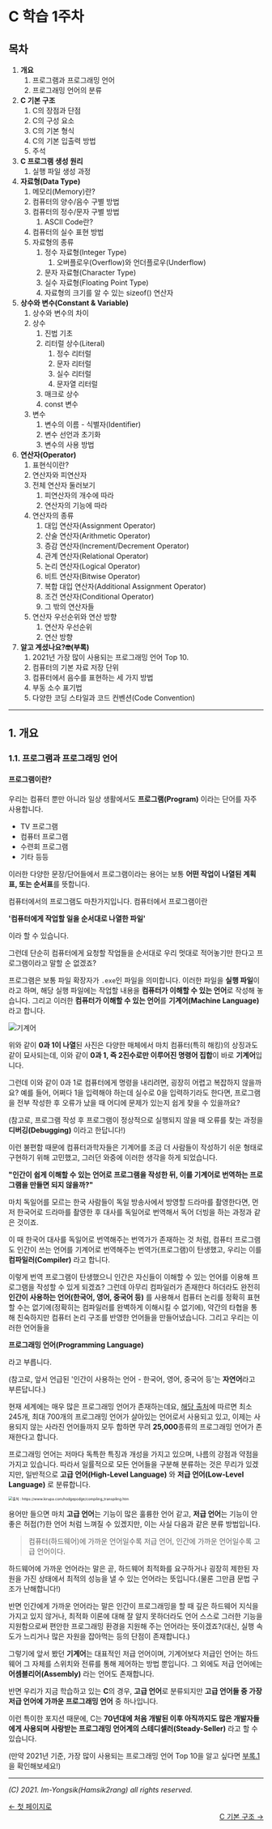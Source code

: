 # C 학습 1주차

## 목차

1.  **개요**
    1.  프로그램과 프로그래밍 언어
    2.  프로그래밍 언어의 분류
2.  **C 기본 구조**
    1.  C의 장점과 단점
    2.  C의 구성 요소
    3.  C의 기본 형식
    4.  C의 기본 입출력 방법
    5.  주석
3.  **C 프로그램 생성 원리**
    1.  실행 파일 생성 과정
4.  **자료형(Data Type)**
    1.  메모리(Memory)란?
    2.  컴퓨터의 양수/음수 구별 방법
    3.  컴퓨터의 정수/문자 구별 방법
        1.  ASCII Code란?
    4.  컴퓨터의 실수 표현 방법
    5.  자료형의 종류
        1.  정수 자료형(Integer Type)
            1.  오버플로우(Overflow)와 언더플로우(Underflow)
        2.  문자 자료형(Character Type)
        3.  실수 자료형(Floating Point Type)
        4.  자료형의 크기를 알 수 있는 sizeof() 연산자
5.  **상수와 변수(Constant & Variable)**
    1.  상수와 변수의 차이
    2.  상수
        1.  진법 기초
        2.  리터럴 상수(Literal)
            1.  정수 리터럴
            2.  문자 리터럴
            3.  실수 리터럴
            4.  문자열 리터럴
        3.  매크로 상수
        4.  const 변수
    3.  변수
        1.  변수의 이름 - 식별자(Identifier)
        2.  변수 선언과 초기화
        3.  변수의 사용 방법
6.  **연산자(Operator)**
    1.  표현식이란?
    2.  연산자와 피연산자
    3.  전체 연산자 둘러보기
        1.  피연산자의 개수에 따라
        2.  연산자의 기능에 따라
    4.  연산자의 종류
        1.  대입 연산자(Assignment Operator)
        2.  산술 연산자(Arithmetic Operator)
        3.  증감 연산자(Increment/Decrement Operator)
        4.  관계 연산자(Relational Operator)
        5.  논리 연산자(Logical Operator)
        6.  비트 연산자(Bitwise Operator)
        7.  복합 대입 연산자(Additional Assignment Operator)
        8.  조건 연산자(Conditional Operator)
        9.  그 밖의 연산자들
    5.  연산자 우선순위와 연산 방향
        1.  연산자 우선순위
        2.  연산 방향
7.  **알고 계셨나요?🤓(부록)**
    1.  2021년 가장 많이 사용되는 프로그래밍 언어 Top 10.
    2.  컴퓨터의 기본 자료 저장 단위
    3.  컴퓨터에서 음수를 표현하는 세 가지 방법
    4.  부동 소수 표기법
    5.  다양한 코딩 스타일과 코드 컨벤션(Code Convention)

---

## 1. 개요

### 1.1. 프로그램과 프로그래밍 언어

#### 프로그램이란?

  우리는 컴퓨터 뿐만 아니라 일상 생활에서도 **프로그램(Program)** 이라는 단어를 자주 사용합니다.

*   TV 프로그램
*   컴퓨터 프로그램
*   수련회 프로그램
*   기타 등등

이러한 다양한 문장/단어들에서 프로그램이라는 용어는 보통 **어떤 작업이 나열된 계획표, 또는 순서표**를 뜻합니다.

컴퓨터에서의 프로그램도 마찬가지입니다. 컴퓨터에서 프로그램이란



**'컴퓨터에게 작업할 일을 순서대로 나열한 파일'**



이라 할 수 있습니다.

그런데 단순히 컴퓨터에게 요청할 작업들을 순서대로 우리 멋대로 적어놓기만 한다고 프로그램이라고 말할 순 없겠죠?

프로그램은 보통 파일 확장자가 `.exe`인 파일을 의미합니다. 이러한 파일을 **실행 파일**이라고 하며, 해당 실행 파일에는 작업할 내용을 **컴퓨터가 이해할 수 있는 언어**로 작성해 놓습니다. 그리고 이러한 **컴퓨터가 이해할 수 있는 언어**를 **기계어(Machine Language)** 라고 합니다.

![기계어](../Images/machine_language.jpg)

위와 같이 **0과 1이 나열**된 사진은 다양한 매체에서 마치 컴퓨터(특히 해킹)의 상징과도 같이 묘사되는데, 이와 같이 **0과 1, 즉 2진수로만 이루어진 명령어 집합**이 바로 **기계어**입니다.

그런데 이와 같이 0과 1로 컴퓨터에게 명령을 내리려면, 굉장히 어렵고 복잡하지 않을까요? 예를 들어, 어쩌다 1을 입력해야 하는데 실수로 0을 입력하기라도 한다면, 프로그램을 전부 작성한 후 오류가 났을 때 어디에 문제가 있는지 쉽게 찾을 수 있을까요?

(참고로, 프로그램 작성 후 프로그램이 정상적으로 실행되지 않을 때 오류를 찾는 과정을 **디버깅(Debugging)** 이라고 한답니다!)

이런 불편함 때문에 컴퓨터과학자들은 기계어를 조금 더 사람들이 작성하기 쉬운 형태로 구현하기 위해 고민했고, 그러던 와중에 이러한 생각을 하게 되었습니다.



**"인간이 쉽게 이해할 수 있는 언어로 프로그램을 작성한 뒤, 이를 기계어로 번역하는 프로그램을 만들면 되지 않을까?"**



마치 독일어를 모르는 한국 사람들이 독일 방송사에서 방영할 드라마를 촬영한다면, 먼저 한국어로 드라마를 촬영한 후 대사를 독일어로 번역해서 독어 더빙을 하는 과정과 같은 것이죠.

이 때 한국어 대사를 독일어로 번역해주는 번역가가 존재하는 것 처럼, 컴퓨터 프로그램도 인간이 쓰는 언어를 기계어로 번역해주는 번역가(프로그램)이 탄생했고, 우리는 이를 **컴파일러(Compiler)** 라고 합니다.

이렇게 번역 프로그램이 탄생했으니 인간은 자신들이 이해할 수 있는 언어를 이용해 프로그램을 작성할 수 있게 되겠죠? 그런데 아무리 컴파일러가 존재한다 하더라도 완전히 **인간이 사용하는 언어(한국어, 영어, 중국어 등)** 를 사용해서 컴퓨터 논리를 정확히 표현할 수는 없기에(정확히는 컴파일러를 완벽하게 이해시킬 수 없기에), 약간의 타협을 통해 친숙하지만 컴퓨터 논리 구조를 반영한 언어들을 만들어냈습니다. 그리고 우리는 이러한 언어들을 

**프로그래밍 언어(Programming Language)** 

라고 부릅니다.

(참고로, 앞서 언급된 '인간이 사용하는 언어 - 한국어, 영어, 중국어 등'는 **자연어**라고 부른답니다.)



현재 세계에는 매우 많은 프로그래밍 언어가 존재하는데요, [해당 출처](https://careerkarma.com/blog/how-many-coding-languages-are-there/)에 따르면 최소 245개, 최대 700개의 프로그래밍 언어가 살아있는 언어로서 사용되고 있고, 이제는 사용되지 않는 사라진 언어들까지 모두 합하면 무려 **25,000**종류의 프로그래밍 언어가 존재한다고 합니다.

프로그래밍 언어는 저마다 독특한 특징과 개성을 가지고 있으며, 나름의 강점과 약점을 가지고 있습니다. 따라서 일률적으로 모든 언어들을 구분해 분류하는 것은 무리가 있겠지만, 일반적으로 **고급 언어(High-Level Language)** 와 **저급 언어(Low-Level Language)** 로 분류합니다.

<img src="../Images/sort_of_programming_languages.png" alt="출처 : https://www.kirupa.com/hodgepodge/compiling_transpiling.htm" style="zoom:50%;" />

용어만 들으면 마치 **고급 언어**는 기능이 많은 훌륭한 언어 같고, **저급 언어**는 기능이 안 좋은 허접(?)한 언어 처럼 느껴질 수 있겠지만, 이는 사실 다음과 같은 분류 방법입니다.

>   컴퓨터(하드웨어)에 가까운 언어일수록 저급 언어, 인간에 가까운 언어일수록 고급 언어이다.

하드웨어에 가까운 언어라는 말은 곧, 하드웨어 최적화를 요구하거나 굉장히 제한된 자원을 가진 상태에서 최적의 성능을 낼 수 있는 언어라는 뜻입니다.(물론 그만큼 문법 구조가 난해합니다!)

반면 인간에게 가까운 언어라는 말은 인간이 프로그래밍을 할 때 깊은 하드웨어 지식을 가지고 있지 않거나, 최적화 이론에 대해 잘 알지 못하더라도 언어 스스로 그러한 기능을 지원함으로써 편안한 프로그래밍 환경을 지원해 주는 언어라는 뜻이겠죠?(대신, 실행 속도가 느리거나 많은 자원을 잡아먹는 등의 단점이 존재합니다.)

그렇기에 앞서 봤던 **기계어**는 대표적인 저급 언어이며, 기계어보다 저급인 언어는 하드웨어 그 자체를 스위치와 전류를 통해 제어하는 방법 뿐입니다. 그 외에도 저급 언어에는 **어셈블리어(Assembly)** 라는 언어도 존재합니다.

반면 우리가 지금 학습하고 있는 **C**의 경우, **고급 언어**로 분류되지만 **고급 언어들 중 가장 저급 언어에 가까운 프로그래밍 언어** 중 하나입니다. 

이런 특이한 포지션 때문에, C는 **70년대에 처음 개발된 이후 아직까지도 많은 개발자들에게 사용되며 사랑받는 프로그래밍 언어계의 스테디셀러(Steady-Seller)** 라고 할 수 있습니다.

(만약 2021년 기준, 가장 많이 사용되는 프로그래밍 언어 Top 10을 알고 싶다면 [부록.1](./7.부록.md)을 확인해보세요!)

----

*(C) 2021. Im-Yongsik(Hamsik2rang) all rights reserved.*

<div style="text-align:left"> <a href="../">← 첫 페이지로</a><div/>
<div style="text-align:right"> <a href="./2.C_기본_구조.md">C 기본 구조 →</a><div/>




